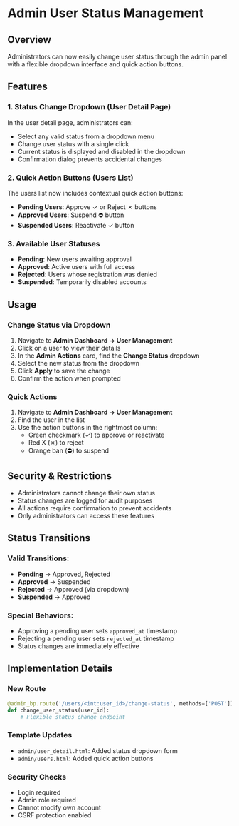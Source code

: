 # Admin User Status Management

## Overview

Administrators can now easily change user status through the admin panel with a flexible dropdown interface and quick action buttons.

## Features

### 1. Status Change Dropdown (User Detail Page)

In the user detail page, administrators can:
- Select any valid status from a dropdown menu
- Change user status with a single click
- Current status is displayed and disabled in the dropdown
- Confirmation dialog prevents accidental changes

### 2. Quick Action Buttons (Users List)

The users list now includes contextual quick action buttons:
- **Pending Users**: Approve ✓ or Reject ✗ buttons
- **Approved Users**: Suspend ⛔ button
- **Suspended Users**: Reactivate ✓ button

### 3. Available User Statuses

- **Pending**: New users awaiting approval
- **Approved**: Active users with full access
- **Rejected**: Users whose registration was denied
- **Suspended**: Temporarily disabled accounts

## Usage

### Change Status via Dropdown

1. Navigate to **Admin Dashboard → User Management**
2. Click on a user to view their details
3. In the **Admin Actions** card, find the **Change Status** dropdown
4. Select the new status from the dropdown
5. Click **Apply** to save the change
6. Confirm the action when prompted

### Quick Actions

1. Navigate to **Admin Dashboard → User Management**
2. Find the user in the list
3. Use the action buttons in the rightmost column:
   - Green checkmark (✓) to approve or reactivate
   - Red X (✗) to reject
   - Orange ban (⛔) to suspend

## Security & Restrictions

- Administrators cannot change their own status
- Status changes are logged for audit purposes
- All actions require confirmation to prevent accidents
- Only administrators can access these features

## Status Transitions

### Valid Transitions:
- **Pending** → Approved, Rejected
- **Approved** → Suspended
- **Rejected** → Approved (via dropdown)
- **Suspended** → Approved

### Special Behaviors:
- Approving a pending user sets `approved_at` timestamp
- Rejecting a pending user sets `rejected_at` timestamp
- Status changes are immediately effective

## Implementation Details

### New Route
```python
@admin_bp.route('/users/<int:user_id>/change-status', methods=['POST'])
def change_user_status(user_id):
    # Flexible status change endpoint
```

### Template Updates
- `admin/user_detail.html`: Added status dropdown form
- `admin/users.html`: Added quick action buttons

### Security Checks
- Login required
- Admin role required
- Cannot modify own account
- CSRF protection enabled
